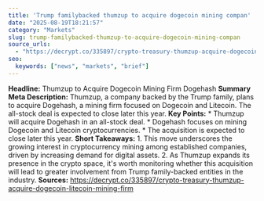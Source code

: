 ```yaml
---
title: 'Trump familybacked thumzup to acquire dogecoin mining compan'
date: "2025-08-19T18:21:57"
category: "Markets"
slug: trump-familybacked-thumzup-to-acquire-dogecoin-mining-compan
source_urls:
  - "https://decrypt.co/335897/crypto-treasury-thumzup-acquire-dogecoin-litecoin-mining-firm"
seo:
  keywords: ["news", "markets", "brief"]
---
```

**Headline:** Thumzup to Acquire Dogecoin Mining Firm Dogehash  **Summary Meta Description:** Thumzup, a company backed by the Trump family, plans to acquire Dogehash, a mining firm focused on Dogecoin and Litecoin. The all-stock deal is expected to close later this year.  **Key Points:**  * Thumzup will acquire Dogehash in an all-stock deal. * Dogehash focuses on mining Dogecoin and Litecoin cryptocurrencies. * The acquisition is expected to close later this year.  **Short Takeaways:**  1. This move underscores the growing interest in cryptocurrency mining among established companies, driven by increasing demand for digital assets. 2. As Thumzup expands its presence in the crypto space, it's worth monitoring whether this acquisition will lead to greater involvement from Trump family-backed entities in the industry.  **Sources:** https://decrypt.co/335897/crypto-treasury-thumzup-acquire-dogecoin-litecoin-mining-firm 
